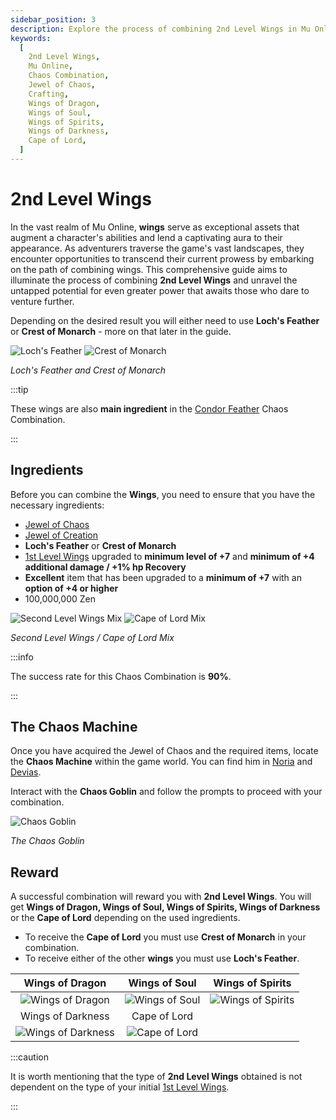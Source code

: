 ```yaml
---
sidebar_position: 3
description: Explore the process of combining 2nd Level Wings in Mu Online through the Chaos Combination system. Learn about the essential ingredients, success strategies, and the diverse rewards, including Wings of Dragon, Wings of Soul, Wings of Spirits, Wings of Darkness, or Cape of Lord.
keywords:
  [
    2nd Level Wings,
    Mu Online,
    Chaos Combination,
    Jewel of Chaos,
    Crafting,
    Wings of Dragon,
    Wings of Soul,
    Wings of Spirits,
    Wings of Darkness,
    Cape of Lord,
  ]
---
```


# 2nd Level Wings

In the vast realm of Mu Online, **wings** serve as exceptional assets that augment a character's abilities and lend a captivating aura to their appearance. As adventurers traverse the game's vast landscapes, they encounter opportunities to transcend their current prowess by embarking on the path of combining wings. This comprehensive guide aims to illuminate the process of combining **2nd Level Wings** and unravel the untapped potential for even greater power that awaits those who dare to venture further.

Depending on the desired result you will either need to use **Loch's Feather** or **Crest of Monarch** - more on that later in the guide.

![Loch's Feather](/img/items/others/lochs-feather.png)
![Crest of Monarch](/img/items/others/crest-of-monarch.png)

_Loch's Feather and Crest of Monarch_

:::tip

These wings are also **main ingredient** in the [Condor Feather](/crafting/wings/condor-feather) Chaos Combination.

:::

## Ingredients

Before you can combine the **Wings**, you need to ensure that you have the necessary ingredients:

- [Jewel of Chaos](/items/jewels/regular-jewels/jewel-of-chaos)
- [Jewel of Creation](/items/jewels/regular-jewels/jewel-of-creation)
- **Loch's Feather** or **Crest of Monarch**
- [1st Level Wings](/crafting/wings/first-level-wings) upgraded to **minimum level of +7** and **minimum of +4 additional damage / +1% hp Recovery**
- **Excellent** item that has been upgraded to a **minimum of +7** with an **option of +4 or higher**
- 100,000,000 Zen

![Second Level Wings Mix](/img/crafting/second-level-wings.png)
![Cape of Lord Mix](/img/crafting/second-level-wings-dl.png)

_Second Level Wings / Cape of Lord Mix_

:::info

The success rate for this Chaos Combination is **90%**.

:::

## The Chaos Machine

Once you have acquired the Jewel of Chaos and the required items, locate the **Chaos Machine** within the game world. You can find him in [Noria](/maps/noria) and [Devias](/maps/devias).

Interact with the **Chaos Goblin** and follow the prompts to proceed with your combination.

![Chaos Goblin](/img/crafting/chaos-goblin.png)

_The Chaos Goblin_

## Reward

A successful combination will reward you with **2nd Level Wings**. You will get **Wings of Dragon, Wings of Soul, Wings of Spirits, Wings of Darkness** or the **Cape of Lord** depending on the used ingredients.

- To receive the **Cape of Lord** you must use **Crest of Monarch** in your combination.
- To receive either of the other **wings** you must use **Loch's Feather**.

|                       Wings of Dragon                        |                    Wings of Soul                     |                     Wings of Spirits                      |
| :----------------------------------------------------------: | :--------------------------------------------------: | :-------------------------------------------------------: |
|   ![Wings of Dragon](/img/items/wings/wings-of-dragon.png)   | ![Wings of Soul](/img/items/wings/wings-of-soul.png) | ![Wings of Spirits](/img/items/wings/wings-of-spirit.png) |
|                      Wings of Darkness                       |                     Cape of Lord                     |
| ![Wings of Darkness](/img/items/wings/wings-of-darkness.png) |  ![Cape of Lord](/img/items/wings/cape-of-lord.png)  |

:::caution

It is worth mentioning that the type of **2nd Level Wings** obtained is not dependent on the type of your initial [1st Level Wings](/crafting/wings/first-level-wings).

:::
